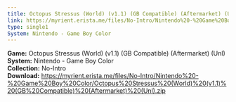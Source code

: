 ```yaml
---
title: Octopus Stressus (World) (v1.1) (GB Compatible) (Aftermarket) (Unl)
link: https://myrient.erista.me/files/No-Intro/Nintendo%20-%20Game%20Boy%20Color/Octopus%20Stressus%20(World)%20(v1.1)%20(GB%20Compatible)%20(Aftermarket)%20(Unl).zip
type: single1
System: Nintendo - Game Boy Color
---
```

<b>Game:</b> Octopus Stressus (World) (v1.1) (GB Compatible) (Aftermarket) (Unl)<br>
<b>System:</b> Nintendo - Game Boy Color<br>
<b>Collection:</b> No-Intro<br>
<b>Download:</b> https://myrient.erista.me/files/No-Intro/Nintendo%20-%20Game%20Boy%20Color/Octopus%20Stressus%20(World)%20(v1.1)%20(GB%20Compatible)%20(Aftermarket)%20(Unl).zip